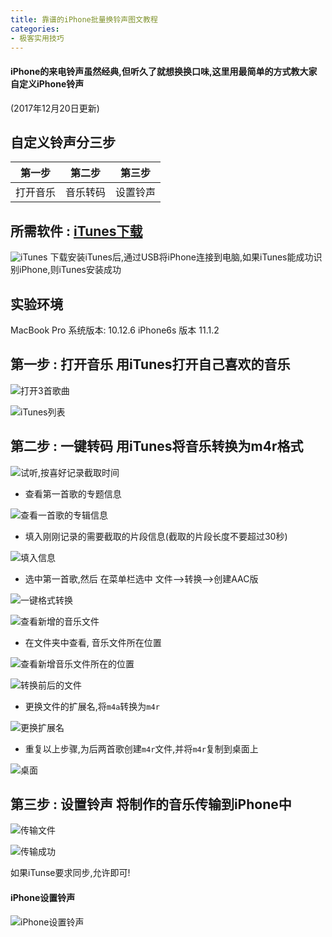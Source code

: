 ```yaml
---
title: 靠谱的iPhone批量换铃声图文教程
categories:
- 极客实用技巧
---
```


####  iPhone的来电铃声虽然经典,但听久了就想换换口味,这里用最简单的方式教大家自定义iPhone铃声

(2017年12月20日更新)

## 自定义铃声分三步 
| 第一步   | 第二步   | 第三步   |
| -------- | -------- | -------- |
| 打开音乐 | 音乐转码 | 设置铃声 |

## 所需软件 : [iTunes下载](https://www.apple.com/cn/itunes/download/)

![iTunes](https://v2fy.com/asset/0i/jikemiji/jikemiji-md/2020-12-27-change-iphone-music-1609060192000.assets/1240-20201227171026911.png)
下载安装iTunes后,通过USB将iPhone连接到电脑,如果iTunes能成功识别iPhone,则iTunes安装成功

## 实验环境
MacBook Pro 系统版本: 10.12.6
iPhone6s 版本 11.1.2

 ## 第一步 : 打开音乐  用iTunes打开自己喜欢的音乐

![打开3首歌曲](https://v2fy.com/asset/0i/jikemiji/jikemiji-md/2020-12-27-change-iphone-music-1609060192000.assets/1240-20201227171026924.png)

![iTunes列表](https://v2fy.com/asset/0i/jikemiji/jikemiji-md/2020-12-27-change-iphone-music-1609060192000.assets/1240-20201227171027065.png)

## 第二步 :  一键转码   用iTunes将音乐转换为m4r格式

![试听,按喜好记录截取时间](https://v2fy.com/asset/0i/jikemiji/jikemiji-md/2020-12-27-change-iphone-music-1609060192000.assets/1240-20201227171027088.png)

-  查看第一首歌的专题信息

![查看一首歌的专辑信息](https://v2fy.com/asset/0i/jikemiji/jikemiji-md/2020-12-27-change-iphone-music-1609060192000.assets/1240-20201227171026921.png)

- 填入刚刚记录的需要截取的片段信息(截取的片段长度不要超过30秒)

![填入信息](https://v2fy.com/asset/0i/jikemiji/jikemiji-md/2020-12-27-change-iphone-music-1609060192000.assets/1240-20201227171026966.png)

- 选中第一首歌,然后 在菜单栏选中 文件-->转换-->创建AAC版

![一键格式转换](https://v2fy.com/asset/0i/jikemiji/jikemiji-md/2020-12-27-change-iphone-music-1609060192000.assets/1240-20201227171027208.png)

![查看新增的音乐文件](https://v2fy.com/asset/0i/jikemiji/jikemiji-md/2020-12-27-change-iphone-music-1609060192000.assets/1240-20201227171027164.png)

- 在文件夹中查看, 音乐文件所在位置

![查看新增音乐文件所在的位置](https://v2fy.com/asset/0i/jikemiji/jikemiji-md/2020-12-27-change-iphone-music-1609060192000.assets/1240-20201227171027100.png)

![转换前后的文件](https://v2fy.com/asset/0i/jikemiji/jikemiji-md/2020-12-27-change-iphone-music-1609060192000.assets/1240-20201227171026974.png)

- 更换文件的扩展名,将`m4a`转换为`m4r`

![更换扩展名](https://v2fy.com/asset/0i/jikemiji/jikemiji-md/2020-12-27-change-iphone-music-1609060192000.assets/1240-20201227171026955.png)

-  重复以上步骤,为后两首歌创建`m4r`文件,并将`m4r`复制到桌面上

![桌面](https://v2fy.com/asset/0i/jikemiji/jikemiji-md/2020-12-27-change-iphone-music-1609060192000.assets/1240-20201227171027068.png)




## 第三步 : 设置铃声   将制作的音乐传输到iPhone中

![传输文件](https://v2fy.com/asset/0i/jikemiji/jikemiji-md/2020-12-27-change-iphone-music-1609060192000.assets/1240-20201227171027274.png)

![传输成功](https://v2fy.com/asset/0i/jikemiji/jikemiji-md/2020-12-27-change-iphone-music-1609060192000.assets/1240-20201227171027097.png)

如果iTunse要求同步,允许即可!

#### iPhone设置铃声

![iPhone设置铃声](https://v2fy.com/asset/0i/jikemiji/jikemiji-md/2020-12-27-change-iphone-music-1609060192000.assets/1240-20201227171027163.png)







